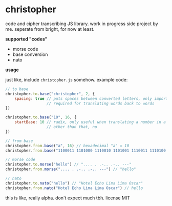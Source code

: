 christopher
===========

code and cipher transcribing JS library. work in progress side project by me. seperate from bright, for now at least.

**supported "codes"**

- morse code
- base conversion
- nato

**usage**

just like, include `christopher.js` somehow. example code:

```javascript
// to base
christopher.to.base("christopher", 2, {
	spacing: true // puts spaces between converted letters, only important when translating words
				  // required for translating words back to words
})

christopher.to.base("10", 16, {
	startBase: 10 // radix, only useful when translating a number in a string
				  // other than that, no
})

// from base
christopher.from.base("a", 16) // hexadecimal "a" = 10
christopher.from.base("1100011 1101000 1110010 1101001 1110011 1110100 1101111 1110000 1101000 1100101 1110010", 2) // "christopher"

// morse code
christopher.to.morse("hello") // ".... . .-.. .-.. ---"
christopher.from.morse(".... . .-.. .-.. ---") // "hello"

// nato
christopher.to.nato("hello") // "Hotel Echo Lima Lima Oscar"
christopher.from.nato("Hotel Echo Lima Lima Oscar") // hello
```

this is like, really alpha. don't expect much tbh. license MIT